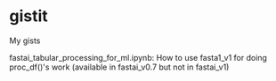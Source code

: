 # gistit
My gists

fastai_tabular_processing_for_ml.ipynb: How to use fasta1_v1 for doing proc_df()'s work (available in fastai_v0.7 but not in fastai_v1)
